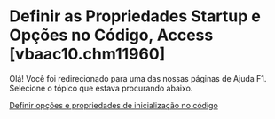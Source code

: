 
# Definir as Propriedades Startup e Opções no Código, Access [vbaac10.chm11960]

Olá! Você foi redirecionado para uma das nossas páginas de Ajuda F1. Selecione o tópico que estava procurando abaixo.

[Definir opções e propriedades de inicialização no código](http://msdn.microsoft.com/library/6b6e50d6-27b5-337b-e95e-5e100c958713%28Office.15%29.aspx)
